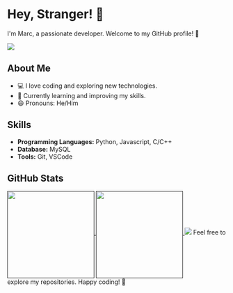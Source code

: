 # Hey, Stranger! 👋

I'm Marc, a passionate developer. Welcome to my GitHub profile! 🚀

![](https://komarev.com/ghpvc/?username=elmarcsalvador&style=flat-square&color=blueviolet)
## About Me

- 💻 I love coding and exploring new technologies.
- 🌱 Currently learning and improving my skills.
- 😄 Pronouns: He/Him

## Skills

- **Programming Languages:** Python, Javascript, C/C++
- **Database:** MySQL
- **Tools:** Git, VSCode

## GitHub Stats
<a href="">
  <img height=200 align="middle" src="https://github-readme-stats.vercel.app/api?username=elmarcsalvador&theme=midnight-purple" />
</a>
<a href="">
  <img height=200 align="middle" src="https://github-readme-stats.vercel.app/api/top-langs?username=elmarcsalvador&layout=compact&langs_count=8&card_width=320&theme=midnight-purple" />
</a>

<a>
  <img src="http://github-readme-streak-stats.herokuapp.com?user=elmarcsalvador&theme=midnight-purple&date_format=M%20j%5B%2C%20Y%5D" />
</a>
Feel free to explore my repositories. Happy coding! 🚀
